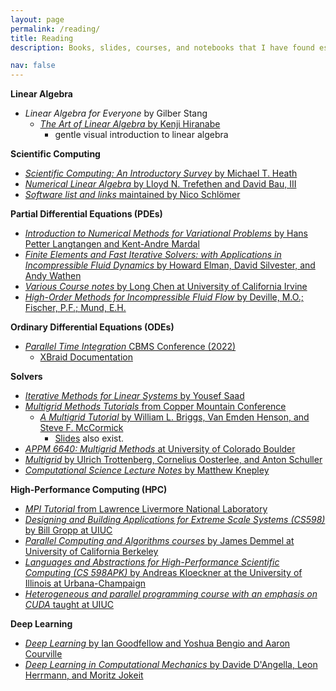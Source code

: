 ```yaml
---
layout: page
permalink: /reading/
title: Reading
description: Books, slides, courses, and notebooks that I have found especially helpful during my time in scientific computing. 

nav: false
---
```


**Linear Algebra**
  - *Linear Algebra for Everyone* by Gilber Stang
    - [*The Art of Linear Algebra* by Kenji Hiranabe](https://github.com/kenjihiranabe/The-Art-of-Linear-Algebra)
      - gentle visual introduction to linear algebra

**Scientific Computing**
  - [*Scientific Computing: An Introductory Survey* by Michael T. Heath](https://doi.org/10.1137/1.9781611975581)
  - [*Numerical Linear Algebra* by Lloyd N. Trefethen and David Bau, III](https://my.siam.org/Store/Product/viewproduct/?ProductId=950)
  - [*Software list and links* maintained by Nico Schlömer](https://github.com/nschloe/awesome-scientific-computing)

**Partial Differential Equations (PDEs)**
  - [*Introduction to Numerical Methods for Variational Problems* by Hans Petter Langtangen and Kent-Andre Mardal](https://github.com/hplgit/fem-book)
  - [*Finite Elements and Fast Iterative Solvers: with Applications in Incompressible Fluid Dynamics* by Howard Elman, David Silvester, and Andy Wathen](https://oxford.universitypressscholarship.com/view/10.1093/acprof:oso/9780199678792.001.0001/acprof-9780199678792)
  - [*Various Course notes* by Long Chen at University of California Irvine](https://www.math.uci.edu/~chenlong/lectures.html)
  - [*High-Order Methods for Incompressible Fluid Flow* by Deville, M.O.; Fischer, P.F.; Mund, E.H.](https://www.cambridge.org/us/catalogue/catalogue.asp?isbn=0521453097)

**Ordinary Differential Equations (ODEs)**
  - [*Parallel Time Integration* CBMS Conference (2022)](https://conferences.math.mtu.edu/cbms2020/program/)
    - [XBraid Documentation](https://github.com/XBraid/xbraid)

**Solvers**
  - [*Iterative Methods for Linear Systems* by Yousef Saad](https://www-users.cse.umn.edu/~saad/IterMethBook_2ndEd.pdf)
  - [*Multigrid Methods Tutorials* from Copper Mountain Conference](https://github.com/copper-multigrid-conference)
    - [*A Multigrid Tutorial* by William L. Briggs, Van Emden Henson, and Steve F. McCormick](https://doi.org/10.1137/1.9780898719505)
      - [Slides](https://www.caam.rice.edu/~caam551/mgtut.pdf) also exist.
  - [*APPM 6640: Multigrid Methods* at University of Colorado Boulder](https://grandmaster.colorado.edu/~stevem/appm6640/)
  - [*Multigrid* by Ulrich Trottenberg, Cornelius Oosterlee, and Anton Schuller](https://www.elsevier.com/books/multigrid/trottenberg/978-0-08-047956-9)
  - [*Computational Science Lecture Notes* by Matthew Knepley](https://cse.buffalo.edu/~knepley/classes/caam519/CSBook.pdf)

**High-Performance Computing (HPC)**
  - [*MPI Tutorial* from Lawrence Livermore National Laboratory](https://hpc-tutorials.llnl.gov/mpi/)
  - [*Designing and Building Applications for Extreme Scale Systems (CS598)* by Bill Gropp at UIUC](http://wgropp.cs.illinois.edu/courses/cs598-s16/index.htm)
  - [*Parallel Computing and Algorithms courses* by James Demmel at University of California Berkeley](https://people.eecs.berkeley.edu/~demmel/)
  - [*Languages and Abstractions for High-Performance Scientific Computing (CS 598APK)* by Andreas Kloeckner at the University of Illinois at Urbana-Champaign](https://relate.cs.illinois.edu/course/cs598apk-f18/)
  - [*Heterogeneous and parallel programming course with an emphasis on CUDA* taught at UIUC](http://lumetta.web.engr.illinois.edu/408-S22/)

**Deep Learning**
  - [*Deep Learning* by Ian Goodfellow and Yoshua Bengio and Aaron Courville](https://www.deeplearningbook.org/)
  - [*Deep Learning in Computational Mechanics* by Davide D'Angella, Leon Herrmann, and Moritz Jokeit](https://link.springer.com/book/10.1007/978-3-030-76587-3) 

